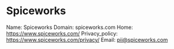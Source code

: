 
# Spiceworks

Name: Spiceworks
Domain: spiceworks.com
Home: https://www.spiceworks.com/
Privacy_policy: https://www.spiceworks.com/privacy/
Email: pii@spiceworks.com
